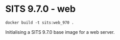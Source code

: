 # SITS 9.7.0 - web
```
docker build -t sits:web_970 .
```

Initialising a SITS 9.7.0 base image for a web server.
